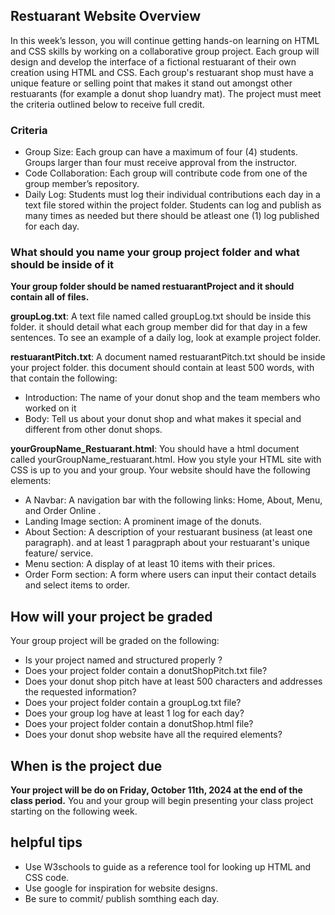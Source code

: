 ## Restuarant Website Overview

In this week’s lesson, you will continue getting hands-on learning on HTML and CSS skills by working on a collaborative group project. Each group will design and develop the interface of a fictional restuarant of their own creation using HTML and CSS. Each group's restuarant shop must have a unique feature or selling point that makes it stand out amongst other restuarants (for example a donut shop luandry mat). The project must meet the criteria outlined below to receive full credit.

### Criteria

- Group Size: Each group can have a maximum of four (4) students. Groups larger than four must receive approval from the instructor.
- Code Collaboration: Each group will contribute code from one of the group member’s repository.
- Daily Log: Students must log their individual contributions each day in a text file stored within the project folder. Students can log and publish as many times as needed but there should be atleast one (1) log published for each day.

### What should you name your group project folder and what should be inside of it

**Your group folder should be named restuarantProject and it should contain all of files.**

**groupLog.txt**: A text file named called groupLog.txt should be inside this folder. it should detail what each group member did for that day in a few sentences. To see an example of a daily log, look at example project folder.

**restuarantPitch.txt**: A document named restuarantPitch.txt should be inside your project folder. this document should contain at least 500 words, with that contain the following:

- Introduction: The name of your donut shop and the team members who worked on it
- Body: Tell us about your donut shop and what makes it special and different from other donut shops.

**yourGroupName_Restuarant.html**: You should have a html document called yourGroupName_restuarant.html. How you style your HTML site with CSS is up to you and your group. Your website should have the following elements:

- A Navbar: A navigation bar with the following links: Home, About, Menu, and Order Online .
- Landing Image section: A prominent image of the donuts.
- About Section: A description of your restuarant business (at least one paragraph). and at least 1 paragpraph about your restuarant's unique feature/ service.
- Menu section: A display of at least 10 items with their prices.
- Order Form section: A form where users can input their contact details and select items to order.

## How will your project be graded

Your group project will be graded on the following:

- Is your project named and structured properly ?
- Does your project folder contain a donutShopPitch.txt file?
- Does your donut shop pitch have at least 500 characters and addresses the requested information?
- Does your project folder contain a groupLog.txt file?
- Does your group log have at least 1 log for each day?
- Does your project folder contain a donutShop.html file?
- Does your donut shop website have all the required elements?

## When is the project due

**Your project will be do on Friday, October 11th, 2024 at the end of the class period.** You and your group will begin
presenting your class project starting on the following week.

## helpful tips

- Use W3schools to guide as a reference tool for looking up HTML and CSS code.
- Use google for inspiration for website designs.
- Be sure to commit/ publish somthing each day.
